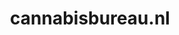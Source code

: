 ---
layout: post
title: "cannabisbureau.nl"
internal_url: "/dutchgov/cannabisbureau.nl.html"
subdomains_count: 14
all_subdomains_count: 22
urls_count: 7
ssl_rank: 100
http_rank: 69.285714285714
url_link: /data/cannabisbureau.nl/urls.txt
all_subdomains_link: /data/cannabisbureau.nl/all_subdomains.txt
subdomains_link: /data/cannabisbureau.nl/subdomains.txt
categories: dutchgov
---